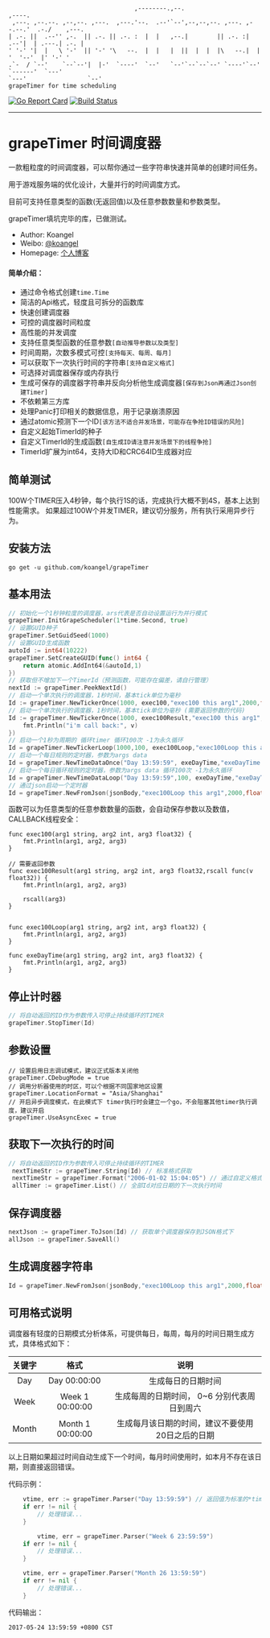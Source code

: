 ```
                                   ,--------.,--.                         ,----.           
 ,---. ,--.--. ,--,--. ,---.  ,---.'--.  .--'`--',--,--,--. ,---. ,--.--.'  .-./    ,---.  
| .-. ||  .--'' ,-.  || .-. || .-. :  |  |   ,--.|        || .-. :|  .--'|  | .---.| .-. | 
' '-' '|  |   \ '-'  || '-' '\   --.  |  |   |  ||  |  |  |\   --.|  |   '  '--'  |' '-' ' 
.`-  / `--'    `--`--'|  |-'  `----'  `--'   `--'`--`--`--' `----'`--'    `------'  `---'  
`---'                 `--'                                              grapeTimer for time scheduling 
```

[![Go Report Card](https://goreportcard.com/badge/github.com/koangel/grapeTimer)](https://goreportcard.com/report/github.com/koangel/grapeTimer)  [![Build Status](https://secure.travis-ci.org/koangel/grapeTimer.png)](http://travis-ci.org/koangel/grapeTimer)

---
# **grapeTimer 时间调度器**

一款粗粒度的时间调度器，可以帮你通过一些字符串快速并简单的创建时间任务。

用于游戏服务端的优化设计，大量并行的时间调度方式。

目前可支持任意类型的函数(无返回值)以及任意参数数量和参数类型。

grapeTimer填坑完毕的库，已做测试。

- Author: Koangel
- Weibo: [@koangel](http://weibo.com/koangel)
- Homepage: [个人博客](http://grapec.me)

#### 简单介绍：
- 通过命令格式创建`time.Time`
- 简洁的Api格式，轻度且可拆分的函数库
- 快速创建调度器
- 可控的调度器时间粒度
- 高性能的并发调度
- 支持任意类型函数的任意参数`[自动推导参数以及类型]`
- 时间周期，次数多模式可控`[支持每天、每周、每月]`
- 可以获取下一次执行时间的字符串`[支持自定义格式]`
- 可选择对调度器保存或内存执行
- 生成可保存的调度器字符串并反向分析他生成调度器`[保存到Json再通过Json创建Timer]`
- 不依赖第三方库
- 处理Panic打印相关的数据信息，用于记录崩溃原因
- 通过atomic预测下一个ID`[该方法不适合并发场景，可能存在争抢ID错误的风险]`
- 自定义起始TimerId的种子
- 自定义TimerId的生成函数`[自生成ID请注意并发场景下的线程争抢]`
- TimerId扩展为int64，支持大ID和CRC64ID生成器对应

## **简单测试**

100W个TIMER压入4秒钟，每个执行1S的话，完成执行大概不到4S，基本上达到性能需求。
如果超过100W个并发TIMER，建议切分服务，所有执行采用异步行为。

## **安装方法**

```
go get -u github.com/koangel/grapeTimer
```

## **基本用法**

``` Go
// 初始化一个1秒钟粒度的调度器，ars代表是否自动设置运行为并行模式
grapeTimer.InitGrapeScheduler(1*time.Second, true)
// 设置GUID种子
grapeTimer.SetGuidSeed(1000)
// 设置GUID生成函数
autoId := int64(10222)
grapeTimer.SetCreateGUID(func() int64 {
	return atomic.AddInt64(&autoId,1)
})
// 获取但不增加下一个TimerId（预测函数，可能存在偏差，请自行管理）
nextId := grapeTimer.PeekNextId()
// 启动一个单次执行的调度器，1秒时间，基本tick单位为毫秒
Id := grapeTimer.NewTickerOnce(1000, exec100,"exec100 this arg1",2000,float32(200.5))
// 启动一个单次执行的调度器，1秒时间，基本tick单位为毫秒 (需要返回参数的代码)
Id := grapeTimer.NewTickerOnce(1000, exec100Result,"exec100 this arg1",2000,float32(200.5),func(v float32){
	fmt.Println("i'm call back:", v)
})
// 启动一个1秒为周期的 循环timer 循环100次 -1为永久循环
Id = grapeTimer.NewTickerLoop(1000,100, exec100Loop,"exec100Loop this arg1",2000,float32(200.5))
// 启动一个每日规则的定时器，参数为args data
Id = grapeTimer.NewTimeDataOnce("Day 13:59:59", exeDayTime,"exeDayTime this arg1",2000,float32(200.5))
// 启动一个每日循环规则的定时器，参数为args data 循环100次 -1为永久循环
Id = grapeTimer.NewTimeDataLoop("Day 13:59:59",100, exeDayTime,"exeDayTime this arg1",2000,float32(200.5))
// 通过json启动一个定时器
Id = grapeTimer.NewFromJson(jsonBody,"exec100Loop this arg1",2000,float32(200.5))
```

函数可以为任意类型的任意参数数量的函数，会自动保存参数以及数值，CALLBACK线程安全：
```
func exec100(arg1 string, arg2 int, arg3 float32) {
	fmt.Println(arg1, arg2, arg3)
}

// 需要返回参数
func exec100Result(arg1 string, arg2 int, arg3 float32,rscall func(v float32)) {
	fmt.Println(arg1, arg2, arg3)

	rscall(arg3)
}


func exec100Loop(arg1 string, arg2 int, arg3 float32) {
	fmt.Println(arg1, arg2, arg3)
}

func exeDayTime(arg1 string, arg2 int, arg3 float32) {
	fmt.Println(arg1, arg2, arg3)
}
```
## **停止计时器**

```Go
// 将自动返回的ID作为参数传入可停止持续循环的TIMER
grapeTimer.StopTimer(Id)
```

## **参数设置**

```
// 设置启用日志调试模式，建议正式版本关闭他
grapeTimer.CDebugMode = true
// 调用分析器使用的时区，可以个根据不同国家地区设置 
grapeTimer.LocationFormat = "Asia/Shanghai"
// 开启异步调度模式，在此模式下 timer执行时会建立一个go，不会阻塞其他timer执行调度，建议开启
grapeTimer.UseAsyncExec = true
```

## **获取下一次执行的时间**

```Go
// 将自动返回的ID作为参数传入可停止持续循环的TIMER
 nextTimeStr := grapeTimer.String(Id) // 标准格式获取
 nextTimeStr = grapeTimer.Format("2006-01-02 15:04:05") // 通过自定义格式化获取
 allTimer := grapeTimer.List() // 全部Id对应日期的下一次执行时间
```

## **保存调度器**

```Go
nextJson := grapeTimer.ToJson(Id) // 获取单个调度器保存到JSON格式下
allJson := grapeTimer.SaveAll()
```

## **生成调度器字符串**

```Go
Id = grapeTimer.NewFromJson(jsonBody,"exec100Loop this arg1",2000,float32(200.5))
```

## **可用格式说明**

调度器有轻度的日期模式分析体系，可提供每日，每周，每月的时间日期生成方式，具体格式如下：

|关键字|格式|说明|
|:----------:|:-------:|:----------:|
|Day|Day 00:00:00|生成每日的日期时间|
|Week|Week 1 00:00:00|生成每周的日期时间， 0~6 分别代表周日到周六|
|Month|Month 1 00:00:00|生成每月该日期的时间，建议不要使用20日之后的日期|

以上日期如果超过时间自动生成下一个时间，每月时间使用时，如本月不存在该日期，则直接返回错误。

代码示例：

```go
	vtime, err := grapeTimer.Parser("Day 13:59:59") // 返回值为标准的*time.Time
	if err != nil {
		// 处理错误...
	}

        vtime, err = grapeTimer.Parser("Week 6 23:59:59")
	if err != nil {
		// 处理错误...
	}

	vtime, err = grapeTimer.Parser("Month 26 13:59:59")
	if err != nil {
		// 处理错误...
	}
```
代码输出：

```
2017-05-24 13:59:59 +0800 CST
```